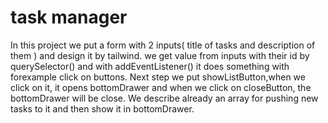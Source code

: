 # task manager

In this project we put a form with 2 inputs( title of tasks and description of them ) and design it by tailwind. we get value from inputs with their id by querySelector() and with addEventListener() it does something with forexample click on buttons. Next step we put showListButton,when we click on it, it opens bottomDrawer and when we click on closeButton, the bottomDrawer will be close. We describe already an array for pushing new tasks to it and then show it in bottomDrawer.